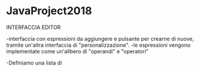 # JavaProject2018

INTERFACCIA EDITOR

-interfaccia con espressioni da aggiungere e pulsante per crearne di nuove, tramite un'altra interfaccia di "personalizzazione".
  -le espressioni vengono implementate come un'allbero di "operandi" e "operatori"

-Definiamo una lista di 
